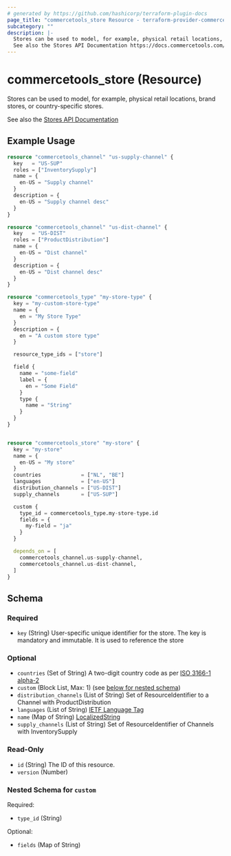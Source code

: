 ```yaml
---
# generated by https://github.com/hashicorp/terraform-plugin-docs
page_title: "commercetools_store Resource - terraform-provider-commercetools"
subcategory: ""
description: |-
  Stores can be used to model, for example, physical retail locations, brand stores, or country-specific stores.
  See also the Stores API Documentation https://docs.commercetools.com/api/projects/stores
---
```


# commercetools_store (Resource)

Stores can be used to model, for example, physical retail locations, brand stores, or country-specific stores.

See also the [Stores API Documentation](https://docs.commercetools.com/api/projects/stores)

## Example Usage

```terraform
resource "commercetools_channel" "us-supply-channel" {
  key   = "US-SUP"
  roles = ["InventorySupply"]
  name = {
    en-US = "Supply channel"
  }
  description = {
    en-US = "Supply channel desc"
  }
}

resource "commercetools_channel" "us-dist-channel" {
  key   = "US-DIST"
  roles = ["ProductDistribution"]
  name = {
    en-US = "Dist channel"
  }
  description = {
    en-US = "Dist channel desc"
  }
}

resource "commercetools_type" "my-store-type" {
  key = "my-custom-store-type"
  name = {
    en = "My Store Type"
  }
  description = {
    en = "A custom store type"
  }

  resource_type_ids = ["store"]

  field {
    name = "some-field"
    label = {
      en = "Some Field"
    }
    type {
      name = "String"
    }
  }
}


resource "commercetools_store" "my-store" {
  key = "my-store"
  name = {
    en-US = "My store"
  }
  countries             = ["NL", "BE"]
  languages             = ["en-US"]
  distribution_channels = ["US-DIST"]
  supply_channels       = ["US-SUP"]

  custom {
    type_id = commercetools_type.my-store-type.id
    fields = {
      my-field = "ja"
    }
  }

  depends_on = [
    commercetools_channel.us-supply-channel,
    commercetools_channel.us-dist-channel,
  ]
}
```

<!-- schema generated by tfplugindocs -->
## Schema

### Required

- `key` (String) User-specific unique identifier for the store. The key is mandatory and immutable. It is used to reference the store

### Optional

- `countries` (Set of String) A two-digit country code as per [ISO 3166-1 alpha-2](https://en.wikipedia.org/wiki/ISO_3166-1_alpha-2)
- `custom` (Block List, Max: 1) (see [below for nested schema](#nestedblock--custom))
- `distribution_channels` (List of String) Set of ResourceIdentifier to a Channel with ProductDistribution
- `languages` (List of String) [IETF Language Tag](https://en.wikipedia.org/wiki/IETF_language_tag)
- `name` (Map of String) [LocalizedString](https://docs.commercetools.com/api/types#localizedstring)
- `supply_channels` (List of String) Set of ResourceIdentifier of Channels with InventorySupply

### Read-Only

- `id` (String) The ID of this resource.
- `version` (Number)

<a id="nestedblock--custom"></a>
### Nested Schema for `custom`

Required:

- `type_id` (String)

Optional:

- `fields` (Map of String)
